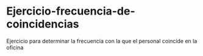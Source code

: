 # Ejercicio-frecuencia-de-coincidencias
Ejercicio para determinar la frecuencia con la que el personal coincide en la oficina
